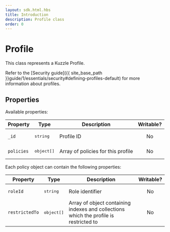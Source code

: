 ```yaml
---
layout: sdk.html.hbs
title: Introduction
description: Profile class
order: 0
---
```


# Profile

This class represents a Kuzzle Profile.  

Refer to the [Security guide]({{ site_base_path }}guide/1/essentials/security#defining-profiles-default) for more information about profiles.

## Properties

Available properties:

| Property | Type | Description | Writable? |
|--- |--- |--- | :-------: |
| `_id` | <pre>string</pre> | Profile ID |    No     |
| `policies` | <pre>object[]</pre> | Array of policies for this profile |    No     |

Each policy object can contain the following properties:

| Property | Type | Description | Writable? |
|--- |--- |--- | :-------: |
| `roleId` | <pre>string</pre> | Role identifier |    No     |
| `restrictedTo` | <pre>object[]</pre> | Array of object containing indexes and collections which the profile is restricted to |    No     |
